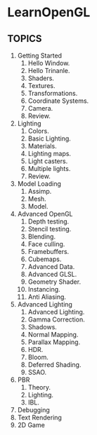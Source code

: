 # LearnOpenGL
## TOPICS 
1. Getting Started
     1. Hello Window.
     2. Hello Trinanle.
     3. Shaders.
     4. Textures.
     5. Transformations.
     6. Coordinate Systems.
     7. Camera.
     8. Review.
2. Lighting
     1. Colors.
     2. Basic Lighting.
     3. Materials.
     4. Lighting maps.
     5. Light casters.
     6. Multiple lights.
     7. Review.
3. Model Loading
     1. Assimp.
     2. Mesh.
     3. Model.
4. Advanced OpenGL
     1. Depth testing.
     2. Stencil testing.
     3. Blending.
     4. Face culling.
     5. Framebuffers.
     6. Cubemaps.
     7. Advanced Data.
     8. Advanced GLSL.
     9. Geometry Shader.
     10. Instancing.
     11. Anti Aliasing.
5. Advanced Lighting
     1. Advanced Lighting.
     2. Gamma Correction.
     3. Shadows.
     4. Normal Mapping.
     5. Parallax Mapping.
     6. HDR.
     7. Bloom.
     8. Deferred Shading.
     9. SSAO.
6. PBR
     1. Theory.
     2. Lighting.
     3. IBL.
7. Debugging
8. Text Rendering
9. 2D Game
